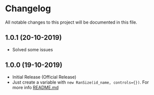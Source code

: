 # Changelog
All notable changes to this project will be documented in this file.

## 1.0.1 (20-10-2019)
- Solved some issues

## 1.0.0 (19-10-2019)
- Initial Release (Official Release)
- Just create a variable with `new RanSize(id_name, controls={})`. For more info [README.md](README.md)